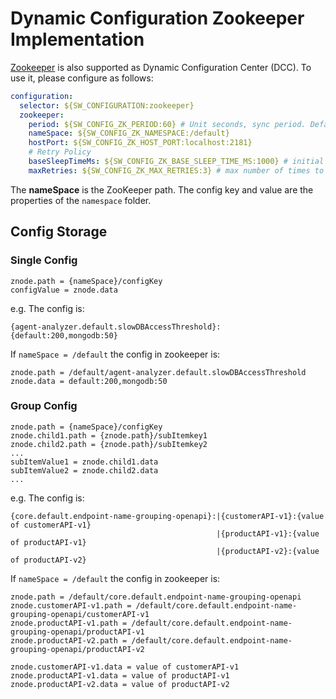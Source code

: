 # Dynamic Configuration Zookeeper Implementation
[Zookeeper](https://github.com/apache/zookeeper) is also supported as Dynamic Configuration Center (DCC). To use it, please configure as follows:

```yaml
configuration:
  selector: ${SW_CONFIGURATION:zookeeper}
  zookeeper:
    period: ${SW_CONFIG_ZK_PERIOD:60} # Unit seconds, sync period. Default fetch every 60 seconds.
    nameSpace: ${SW_CONFIG_ZK_NAMESPACE:/default}
    hostPort: ${SW_CONFIG_ZK_HOST_PORT:localhost:2181}
    # Retry Policy
    baseSleepTimeMs: ${SW_CONFIG_ZK_BASE_SLEEP_TIME_MS:1000} # initial amount of time to wait between retries
    maxRetries: ${SW_CONFIG_ZK_MAX_RETRIES:3} # max number of times to retry
```

The **nameSpace** is the ZooKeeper path. The config key and value are the properties of the `namespace` folder.

## Config Storage
### Single Config
```
znode.path = {nameSpace}/configKey
configValue = znode.data
```
e.g. The config is: 
```
{agent-analyzer.default.slowDBAccessThreshold}:{default:200,mongodb:50}
```
If `nameSpace = /default` the config in zookeeper is:
```
znode.path = /default/agent-analyzer.default.slowDBAccessThreshold
znode.data = default:200,mongodb:50
```

### Group Config
```
znode.path = {nameSpace}/configKey
znode.child1.path = {znode.path}/subItemkey1
znode.child2.path = {znode.path}/subItemkey2
...
subItemValue1 = znode.child1.data
subItemValue2 = znode.child2.data
...
```
e.g. The config is:
```
{core.default.endpoint-name-grouping-openapi}:|{customerAPI-v1}:{value of customerAPI-v1}
                                              |{productAPI-v1}:{value of productAPI-v1}
                                              |{productAPI-v2}:{value of productAPI-v2}
```
If `nameSpace = /default` the config in zookeeper is:
```
znode.path = /default/core.default.endpoint-name-grouping-openapi
znode.customerAPI-v1.path = /default/core.default.endpoint-name-grouping-openapi/customerAPI-v1
znode.productAPI-v1.path = /default/core.default.endpoint-name-grouping-openapi/productAPI-v1
znode.productAPI-v2.path = /default/core.default.endpoint-name-grouping-openapi/productAPI-v2

znode.customerAPI-v1.data = value of customerAPI-v1
znode.productAPI-v1.data = value of productAPI-v1
znode.productAPI-v2.data = value of productAPI-v2

```
